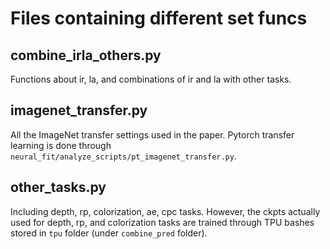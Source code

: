 # Files containing different set funcs

## combine_irla_others.py

Functions about ir, la, and combinations of ir and la with other tasks.

## imagenet_transfer.py

All the ImageNet transfer settings used in the paper. Pytorch transfer learning is done through `neural_fit/analyze_scripts/pt_imagenet_transfer.py`.

## other_tasks.py

Including depth, rp, colorization, ae, cpc tasks. 
However, the ckpts actually used for depth, rp, and colorization tasks are trained through TPU bashes stored in `tpu` folder (under `combine_pred` folder).
